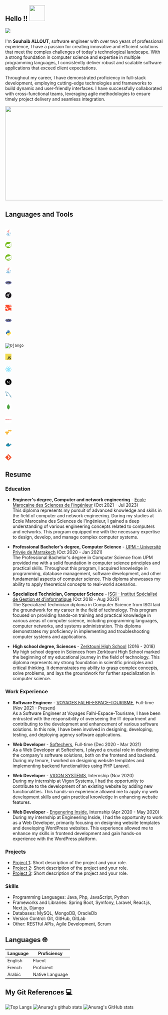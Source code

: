 ## Hello !! <img src="https://raw.githubusercontent.com/MartinHeinz/MartinHeinz/master/wave.gif" height="50px" width="50px">
![](https://visitor-badge.laobi.icu/badge?page_id=Ssouh)

I'm **Souhaib ALLOUT**,  software engineer with over two years of professional experience, I have a passion for creating innovative and efficient solutions that meet the complex challenges of today's technological landscape. With a strong foundation in computer science and expertise in multiple programming languages, I consistently deliver robust and scalable software applications that exceed client expectations.

Throughout my career, I have demonstrated proficiency in full-stack development, employing cutting-edge technologies and frameworks to build dynamic and user-friendly interfaces. I have successfully collaborated with cross-functional teams, leveraging agile methodologies to ensure timely project delivery and seamless integration.


<p align="center" >
  <img src="https://images.squarespace-cdn.com/content/v1/580fa9f7e58c62cb7501937b/1496358009519-3OOP60SU1L9CWOXN544R/ke17ZwdGBToddI8pDm48kJRqFJ19D4P4EwsC9z3fiewUqsxRUqqbr1mOJYKfIPR7LoDQ9mXPOjoJoqy81S2I8N_N4V1vUb5AoIIIbLZhVYy7Mythp_T-mtop-vrsUOmeInPi9iDjx9w8K4ZfjXt2dn3So03l79BKEoq-AWKelKdncgyogL09V32_rYUHj6maCjLISwBs8eEdxAxTptZAUg/bedroom.gif?format=2500w" width="600" height="300">
</p>

## Languages and Tools 

<code> <img src="https://raw.githubusercontent.com/devicons/devicon/master/icons/java/java-original.svg" alt="Java" width="20" height="20" /> </code>
<code> <img src="https://raw.githubusercontent.com/devicons/devicon/master/icons/spring/spring-original.svg" alt="Spring Boot" width="20" height="20" /> </code>
<code> <img src="https://raw.githubusercontent.com/devicons/devicon/master/icons/spring/spring-original.svg" alt="Spring Cloud" width="20" height="20" /> </code>
<code> <img src="https://raw.githubusercontent.com/devicons/devicon/master/icons/java/java-original.svg" alt="AssertJ" width="20" height="20" /> </code>
<code> <img src="https://raw.githubusercontent.com/devicons/devicon/master/icons/php/php-original.svg" alt="PHP" width="20" height="20" /> </code>
<code> <img src="https://raw.githubusercontent.com/devicons/devicon/master/icons/symfony/symfony-original.svg" alt="Symfony" width="20" height="20" /> </code>
<code> <img src="https://raw.githubusercontent.com/devicons/devicon/master/icons/laravel/laravel-plain.svg" alt="Laravel" width="20" height="20" /> </code>
<code> <img src="https://raw.githubusercontent.com/devicons/devicon/master/icons/php/php-original.svg" alt="PHPUnit" width="20" height="20" /> </code>
<code> <img src="https://raw.githubusercontent.com/devicons/devicon/master/icons/python/python-original.svg" alt="Python" width="20" height="20" /> </code>
<code> <img src="https://raw.githubusercontent.com/devicons/devicon/master/icons/django/django.svg" alt="Django" width="20" height="20" /> </code>
<code> <img src="https://raw.githubusercontent.com/devicons/devicon/master/icons/javascript/javascript-original.svg" alt="JavaScript" width="20" height="20" /> </code>
<code> <img src="https://raw.githubusercontent.com/devicons/devicon/master/icons/react/react-original.svg" alt="React.js" width="20" height="20" /> </code>
<code> <img src="https://raw.githubusercontent.com/devicons/devicon/master/icons/nextjs/nextjs-original.svg" alt="Next.js" width="20" height="20" /> </code>
<code> <img src="https://raw.githubusercontent.com/devicons/devicon/master/icons/mysql/mysql-original.svg" alt="MySQL" width="20" height="20" /> </code>
<code> <img src="https://raw.githubusercontent.com/devicons/devicon/master/icons/mongodb/mongodb-original.svg" alt="MongoDB" width="20" height="20" /> </code>
<code> <img src="https://raw.githubusercontent.com/devicons/devicon/master/icons/oracle/oracle-original.svg" alt="Oracle Database" width="20" height="20" /> </code>
<code> <img src="https://raw.githubusercontent.com/devicons/devicon/master/icons/amazonwebservices/amazonwebservices-original.svg" alt="Amazon Web Services" width="20" height="20" /> </code>
<code> <img src="https://raw.githubusercontent.com/devicons/devicon/master/icons/docker/docker-original.svg" alt="Docker" width="20" height="20" /> </code>
<code> <img src="https://raw.githubusercontent.com/devicons/devicon/master/icons/git/git-original.svg" alt="Git" width="20" height="20" /> </code>



## Resume

### Education
- **Engineer's degree, Computer and network engineering** - [Ecole Marocaine des Sciences de l'ingénieur](https://www.emsi.ma) (Oct 2021 - Jul 2023)\
  This diploma represents my pursuit of advanced knowledge and skills in the field of computer and network engineering. During my studies at Ecole Marocaine des Sciences de l'ingénieur, I gained a deep understanding of various engineering concepts related to computers and networks. This program equipped me with the necessary expertise to design, develop, and manage complex computer systems.

- **Professional Bachelor's degree, Computer Science** - [UPM - Université Privée de Marrakech](http://upm.ac.ma) (Oct 2020 - Jan 2021)\
  The Professional Bachelor's degree in Computer Science from UPM provided me with a solid foundation in computer science principles and practical skills. Throughout this program, I acquired knowledge in programming, database management, software development, and other fundamental aspects of computer science. This diploma showcases my ability to apply theoretical concepts to real-world scenarios.

- **Specialized Technician, Computer Science** - [ISGI - Institut Spécialisé de Gestion et d'informatique](https://www.ofppt.ma) (Oct 2018 - Aug 2020)\
  The Specialized Technician diploma in Computer Science from ISGI laid the groundwork for my career in the field of technology. This program focused on providing hands-on training and practical knowledge in various areas of computer science, including programming languages, computer networks, and systems administration. This diploma demonstrates my proficiency in implementing and troubleshooting computer systems and applications.

- **High school degree, Sciences** - [Zerktouni High School](https://www.google.com/search?client=opera-gx&q=zerktouni+marrakech&sourceid=opera&ie=UTF-8&oe=UTF-8) (2016 - 2018)\
  My high school degree in Sciences from Zerktouni High School marked the beginning of my educational journey in the field of technology. This diploma represents my strong foundation in scientific principles and critical thinking. It demonstrates my ability to grasp complex concepts, solve problems, and lays the groundwork for further specialization in computer science.

### Work Experience
- **Software Engineer** - [VOYAGES FALHI-ESPACE-TOURISME](link), Full-time (Nov 2021 - Present)\
  As a Software Engineer at Voyages Falhi-Espace-Tourisme, I have been entrusted with the responsibility of overseeing the IT department and contributing to the development and enhancement of various software solutions. In this role, I have been involved in designing, developing, testing, and deploying agency software applications.

- **Web Developer** - [Softechers](link), Full-time (Dec 2020 - Mar 2021)\
  As a Web Developer at Softechers, I played a crucial role in developing the company's software solutions, both on the frontend and backend. During my tenure, I worked on designing website templates and implementing backend functionalities using PHP Laravel.

- **Web Developer** - [VIGON SYSTEMS](link), Internship (Nov 2020)\
  During my internship at Vigon Systems, I had the opportunity to contribute to the development of an existing website by adding new functionalities. This hands-on experience allowed me to apply my web development skills and gain practical knowledge in enhancing website features.

- **Web Developer** - [Engenering Inside](link), Internship (Apr 2020 - May 2020)\
  During my internship at Engineering Inside, I had the opportunity to work as a Web Developer, primarily focusing on designing website templates and developing WordPress websites. This experience allowed me to enhance my skills in frontend development and gain hands-on experience with the WordPress platform.


### Projects
- [Project 1](link): Short description of the project and your role.
- [Project 2](link): Short description of the project and your role.
- [Project 3](link): Short description of the project and your role.

### Skills
- Programming Languages: Java, Php, JavaScript, Python
- Frameworks and Libraries: Spring Boot, Symfony, Laravel, React.js, Next.js, Django
- Databases: MySQL, MongoDB, OracleDb
- Version Control: Git, GitHub, GitLab
- Other: RESTful APIs, Agile Development, Scrum

## Languages 🌐
| Language | Proficiency    |
|----------|----------------|
| English  | Fluent         |
| French   | Proficient     |
| Arabic   | Native Language|

## My Git References 💻
![Top Langs](https://github-readme-stats.vercel.app/api/top-langs/?username=souhaib-allout&layout=compact)
![Anurag's github stats](https://github-readme-stats.vercel.app/api?username=souhaib-allout&show_icons=true&theme=radical)
![Anurag's GitHub stats](https://github-readme-stats.vercel.app/api?username=souhaib-allout&show_icons=true&theme=radical)
